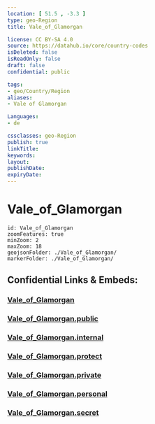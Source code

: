 ```yaml
---
location: [ 51.5 , -3.3 ] 
type: geo-Region
title: Vale_of_Glamorgan

license: CC BY-SA 4.0
source: https://datahub.io/core/country-codes
isDeleted: false
isReadOnly: false
draft: false
confidential: public

tags:
- geo/Country/Region
aliases:
- Vale of Glamorgan

Languages:
- de

cssclasses: geo-Region
publish: true
linkTitle: 
keywords: 
layout: 
publishDate: 
expiryDate: 
---
```


# Vale_of_Glamorgan

```leaflet
id: Vale_of_Glamorgan
zoomFeatures: true 
minZoom: 2 
maxZoom: 18
geojsonFolder: ./Vale_of_Glamorgan/
markerFolder: ./Vale_of_Glamorgan/
```


## Confidential Links & Embeds: 

### [Vale_of_Glamorgan](/_Standards/Earth/Continent/Europe/Europe~North/UK/Wales/counties~Wales/Vale_of_Glamorgan.md) 

### [Vale_of_Glamorgan.public](/_public/Earth/Continent/Europe/Europe~North/UK/Wales/counties~Wales/Vale_of_Glamorgan.public.md) 

### [Vale_of_Glamorgan.internal](/_internal/Earth/Continent/Europe/Europe~North/UK/Wales/counties~Wales/Vale_of_Glamorgan.internal.md) 

### [Vale_of_Glamorgan.protect](/_protect/Earth/Continent/Europe/Europe~North/UK/Wales/counties~Wales/Vale_of_Glamorgan.protect.md) 

### [Vale_of_Glamorgan.private](/_private/Earth/Continent/Europe/Europe~North/UK/Wales/counties~Wales/Vale_of_Glamorgan.private.md) 

### [Vale_of_Glamorgan.personal](/_personal/Earth/Continent/Europe/Europe~North/UK/Wales/counties~Wales/Vale_of_Glamorgan.personal.md) 

### [Vale_of_Glamorgan.secret](/_secret/Earth/Continent/Europe/Europe~North/UK/Wales/counties~Wales/Vale_of_Glamorgan.secret.md)

